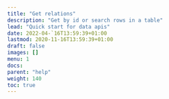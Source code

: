 ```yaml
---
title: "Get relations"
description: "Get by id or search rows in a table"
lead: "Quick start for data apis"
date: 2022-04-`16T13:59:39+01:00
lastmod: 2020-11-16T13:59:39+01:00
draft: false
images: []
menu: 1
docs:
parent: "help"
weight: 140
toc: true
---
```


